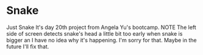 # Snake
Just Snake
It's day 20th project from Angela Yu's bootcamp. 
 NOTE
The left side of screen detects snake's head a little bit too early when snake is bigger an I have no idea why it's happening.
I'm sorry for that. Maybe in the future I'll fix that.
